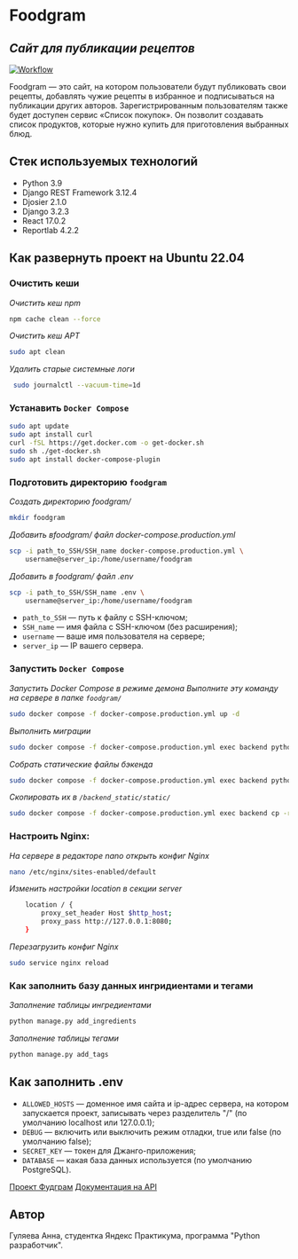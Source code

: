 # Foodgram
## _Сайт для публикации рецептов_

[![Workflow](https://github.com/AnnaGulyaeva/foodgram/actions/workflows/main.yml/badge.svg)](https://github.com/AnnaGulyaeva/foodgram/actions/workflows/main.yml)

Foodgram — это сайт, на котором пользователи будут публиковать свои рецепты, добавлять чужие рецепты в избранное и подписываться на публикации других авторов. Зарегистрированным пользователям также будет доступен сервис «Список покупок». Он позволит создавать список продуктов, которые нужно купить для приготовления выбранных блюд.

## Стек используемых технологий
- Python 3.9
- Django REST Framework 3.12.4
- Djosier 2.1.0
- Django 3.2.3
- React 17.0.2
- Reportlab 4.2.2

##  Как развернуть проект на Ubuntu 22.04
### Очистить кеши
_Очистить кеш npm_
```sh
npm cache clean --force
```
_Очистить кеш APT_
```sh
sudo apt clean
```
_Удалить старые системные логи_
```sh
 sudo journalctl --vacuum-time=1d
  ```
  
### Устанавить `Docker Compose`
```sh
sudo apt update
sudo apt install curl
curl -fSL https://get.docker.com -o get-docker.sh
sudo sh ./get-docker.sh
sudo apt install docker-compose-plugin 
```

### Подготовить директорию `foodgram`
_Создать директорию foodgram/_
```sh
mkdir foodgram
```
_Добавить вfoodgram/ файл docker-compose.production.yml_
```sh
scp -i path_to_SSH/SSH_name docker-compose.production.yml \
    username@server_ip:/home/username/foodgram
```
_Добавить в foodgram/ файл .env_
```sh
scp -i path_to_SSH/SSH_name .env \
    username@server_ip:/home/username/foodgram
```
- `path_to_SSH` — путь к файлу с SSH-ключом;
- `SSH_name` — имя файла с SSH-ключом (без расширения);
- `username` — ваше имя пользователя на сервере;
- `server_ip` — IP вашего сервера.

### Запустить `Docker Compose`
_Запустить Docker Compose в режиме демона_
_Выполните эту команду на сервере в папке `foodgram/`_
```sh
sudo docker compose -f docker-compose.production.yml up -d 
```
_Выполнить миграции_
```sh
sudo docker compose -f docker-compose.production.yml exec backend python manage.py migrate
```
_Собрать статические файлы бэкенда_
```sh
sudo docker compose -f docker-compose.production.yml exec backend python manage.py collectstatic
```
_Скопировать их в `/backend_static/static/`_
```sh
sudo docker compose -f docker-compose.production.yml exec backend cp -r /app/collected_static/. /backend_static/static/
```

### Настроить Nginx:
_На сервере в редакторе nano открыть конфиг Nginx_
```sh
nano /etc/nginx/sites-enabled/default
```
_Изменить настройки location в секции server_
```sh
    location / {
        proxy_set_header Host $http_host;
        proxy_pass http://127.0.0.1:8080;
    }
```
_Перезагрузить конфиг Nginx_
```sh
sudo service nginx reload 
```

### Как заполнить базу данных ингридиентами и тегами
_Заполнение таблицы ингредиентами_
```sh
python manage.py add_ingredients
```
_Заполнение таблицы тегами_
```sh
python manage.py add_tags
```


##  Как заполнить .env
- `ALLOWED_HOSTS` — доменное имя сайта и ip-адрес сервера, на котором запускается проект,
записывать через разделитель "/" (по умолчанию localhost или 127.0.0.1);
- `DEBUG` — включить или выключить режим отладки, true или false (по умолчанию false);
- `SECRET_KEY` — токен для Джанго-приложения;
- `DATABASE` — какая база данных используется (по умолчанию PostgreSQL).

[Проект Фудграм](https://foodgram81.hopto.org)
[Документация на API](https://foodgram81.hopto.org/api/docs/)

## Автор

Гуляева Анна, студентка Яндекс Практикума, программа "Python разработчик".
